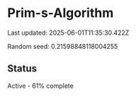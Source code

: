 # Prim-s-Algorithm

Last updated: 2025-06-01T11:35:30.422Z

Random seed: 0.21598848118004255

## Status

Active - 61% complete